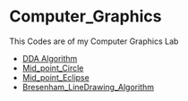 # Computer_Graphics
This Codes are of my Computer Graphics Lab 
- [DDA Algorithm](https://github.com/neerajsingh116/Computer_Graphics/blob/master/DDA_Alogrithm)
- [Mid_point_Circle](https://github.com/neerajsingh116/Computer_Graphics/blob/master/Mid_point_Circle)
- [Mid_point_Eclipse](https://github.com/neerajsingh116/Computer_Graphics/blob/master/Mid_point_Eclipse)
- [Bresenham_LineDrawing_Algorithm](https://github.com/neerajsingh116/Computer_Graphics/blob/master/Bresenham_LineDrawing_Algorithm)
